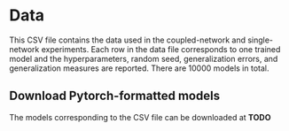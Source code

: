 # Data

This CSV file contains the data used in the coupled-network and single-network experiments. Each row in the data file
corresponds to one trained model and the hyperparameters, random seed, generalization errors, and generalization
measures are reported. There are 10000 models in total.

## Download Pytorch-formatted models

The models corresponding to the CSV file can be downloaded at **TODO**
